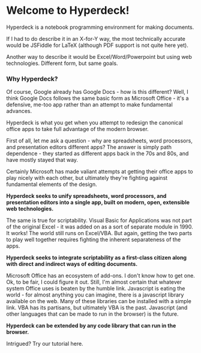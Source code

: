 # Welcome to Hyperdeck!

Hyperdeck is a notebook programming environment for making documents.

If I had to do describe it in an X-for-Y way, the most technically accurate would be JSFiddle for LaTeX (although PDF support is not quite here yet).

Another way to describe it would be Excel/Word/Powerpoint but using web technologies.  Different form, but same goals.

### Why Hyperdeck?

Of course, Google already has Google Docs - how is this different?  Well, I think Google Docs follows the same basic form as Microsoft Office - it's a defensive, me-too app rather than an attempt to make fundamental advances.

Hyperdeck is what you get when you attempt to redesign the canonical office apps to take full advantage of the modern browser.

First of all, let me ask a question - why are spreadsheets, word processors, and presentation editors different apps?  The answer is simply path dependence - they started as different apps back in the 70s and 80s, and have mostly stayed that way.

Certainly Microsoft has made valiant attempts at getting their office apps to play nicely with each other, but ultimately they're fighting against fundamental elements of the design.

**Hyperdeck seeks to unify spreadsheets, word processors, and presentation editors into a single app, built on modern, open, extensible web technologies.**

The same is true for scriptability.  Visual Basic for Applications was not part of the original Excel - it was added on as a sort of separate module in 1990.  It works!  The world still runs on Excel/VBA.  But again, getting the two parts to play well together requires fighting the inherent separateness of the apps.

**Hyperdeck seeks to integrate scriptability as a first-class citizen along with direct and indirect ways of editing documents.**

Microsoft Office has an ecosystem of add-ons.  I don't know how to get one.  Ok, to be fair, I could figure it out.  Still, I'm almost certain that whatever system Office uses is beaten by the humble link.  Javascript is eating the world - for almost anything you can imagine, there is a javascript library available on the web.  Many of these libraries can be installed with a simple link.  VBA has its partisans, but ultimately VBA is the past.  Javascript (and other languages that can be made to run in the browser) is the future.

**Hyperdeck can be extended by any code library that can run in the browser.**

Intrigued?  Try our tutorial here.










